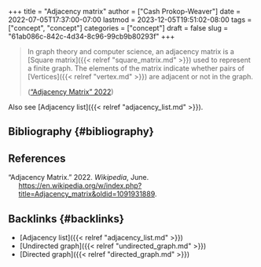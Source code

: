 +++
title = "Adjacency matrix"
author = ["Cash Prokop-Weaver"]
date = 2022-07-05T17:37:00-07:00
lastmod = 2023-12-05T19:51:02-08:00
tags = ["concept", "concept"]
categories = ["concept"]
draft = false
slug = "61ab086c-842c-4d34-8c96-99cb9b80293f"
+++

> In graph theory and computer science, an adjacency matrix is a [Square matrix]({{< relref "square_matrix.md" >}}) used to represent a finite graph. The elements of the matrix indicate whether pairs of [Vertices]({{< relref "vertex.md" >}}) are adjacent or not in the graph.
>
> (<a href="#citeproc_bib_item_1">“Adjacency Matrix” 2022</a>)

Also see [Adjacency list]({{< relref "adjacency_list.md" >}}).


## Bibliography {#bibliography}

## References

<style>.csl-entry{text-indent: -1.5em; margin-left: 1.5em;}</style><div class="csl-bib-body">
  <div class="csl-entry"><a id="citeproc_bib_item_1"></a>“Adjacency Matrix.” 2022. <i>Wikipedia</i>, June. <a href="https://en.wikipedia.org/w/index.php?title=Adjacency_matrix&oldid=1091931889">https://en.wikipedia.org/w/index.php?title=Adjacency_matrix&#38;oldid=1091931889</a>.</div>
</div>


## Backlinks {#backlinks}

-   [Adjacency list]({{< relref "adjacency_list.md" >}})
-   [Undirected graph]({{< relref "undirected_graph.md" >}})
-   [Directed graph]({{< relref "directed_graph.md" >}})
